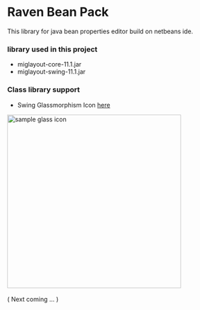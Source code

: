 # Raven Bean Pack

This library for java bean properties editor build on netbeans ide.

### library used in this project
- miglayout-core-11.1.jar
- miglayout-swing-11.1.jar

### Class library support
- Swing Glassmorphism Icon [here](https://github.com/DJ-Raven/swing-glassmorphism-icon.git)
<img src="https://github.com/DJ-Raven/raven-bean-pack/assets/58245926/648fd94c-2853-4930-a1b8-008bbe42be4f" alt="sample glass icon" width="400"/>
<br/><br/>
( Next coming ... )
